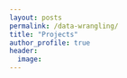 ```yaml
---
layout: posts
permalink: /data-wrangling/
title: "Projects"
author_profile: true
header:
  image:
---
```



